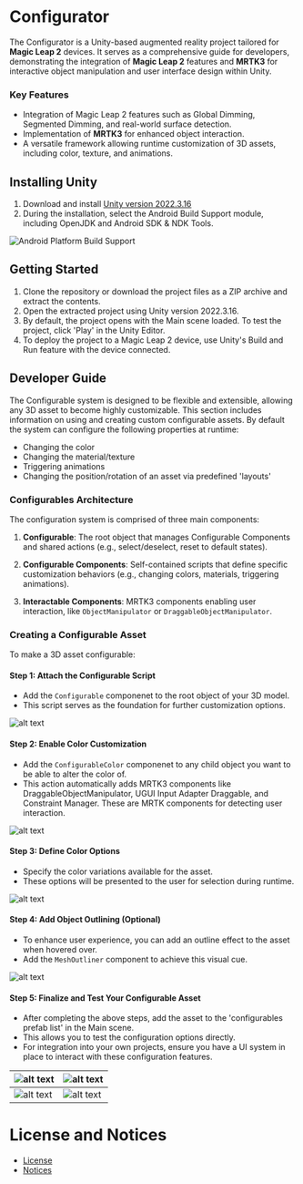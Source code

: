 # Configurator

The Configurator is a Unity-based augmented reality project tailored for **Magic Leap 2** devices. It serves as a comprehensive guide for developers, demonstrating the integration of **Magic Leap 2** features and **MRTK3** for interactive object manipulation and user interface design within Unity.

### Key Features

- Integration of Magic Leap 2 features such as Global Dimming, Segmented Dimming, and real-world surface detection.
- Implementation of **MRTK3** for enhanced object interaction.
- A versatile framework allowing runtime customization of 3D assets, including color, texture, and animations.

## Installing Unity

1. Download and install [Unity version 2022.3.16](https://unity.com/releases/editor/archive)
2. During  the installation, select the Android Build Support module, including OpenJDK and Android SDK & NDK Tools.

![Android Platform Build Support](Assets/Resources/ReadMeResources/androidplatformsupport.PNG)

## Getting Started

1. Clone the repository or download the project files as a ZIP archive and extract the contents.
2. Open the extracted project using Unity version 2022.3.16.
3. By default, the project opens with the Main scene loaded. To test the project, click 'Play' in the Unity Editor.
4. To deploy the project to a Magic Leap 2 device, use Unity's Build and Run feature with the device connected.

## Developer Guide

The Configurable system is designed to be flexible and extensible, allowing any 3D asset to become highly customizable. This section includes information on using and creating custom configurable assets. By default the system can configure the following properties at runtime:

- Changing the color
- Changing the material/texture
- Triggering animations
- Changing the position/rotation of an asset via predefined 'layouts'

### Configurables Architecture

The configuration system is comprised of three main components:

1. **Configurable**: The root object that manages Configurable Components and shared actions (e.g., select/deselect, reset to default states).

2. **Configurable Components**: Self-contained scripts that  define specific customization behaviors (e.g., changing colors, materials, triggering animations).

3. **Interactable Components**: MRTK3 components enabling user interaction, like `ObjectManipulator` or `DraggableObjectManipulator`.

### Creating a Configurable Asset

To make a 3D asset configurable:

#### Step 1: Attach the Configurable Script
- Add the `Configurable` componenet to the root object of your 3D model.
- This script serves as the foundation for further customization options.

![alt text](Assets/Resources/ReadMeResources/MagicLeapConfigurableStep1.PNG)

#### Step 2: Enable Color Customization

- Add the `ConfigurableColor` componenet to any child object you want to be able to alter the color of.
- This action automatically adds MRTK3 components like DraggableObjectManipulator, UGUI Input Adapter Draggable, and Constraint Manager. These are MRTK components for detecting user interaction.

![alt text](Assets/Resources/ReadMeResources/MagicLeapConfigurableStep2.PNG)

#### Step 3: Define Color Options

- Specify the color variations available for the asset.
- These options will be presented to the user for selection during runtime.

![alt text](Assets/Resources/ReadMeResources/MagicLeapConfigurableStep3.PNG)

#### Step 4: Add Object Outlining (Optional)

- To enhance user experience, you can add an outline effect to the asset when hovered over.
- Add the `MeshOutliner` component to achieve this visual cue.

![alt text](Assets/Resources/ReadMeResources/MagicLeapConfigurableStep4.PNG)

#### Step 5: Finalize and Test Your Configurable Asset

- After completing the above steps, add the asset to the 'configurables prefab list' in the Main scene. 
- This allows you to test the configuration options directly.
- For integration into your own projects, ensure you have a UI system in place to interact with these configuration features.


| ![alt text](Assets/Resources/ReadMeResources/MeshOutlineShowcase.gif) | ![alt text](Assets/Resources/ReadMeResources/DraggableShowcase.gif) |
|--------------------------------------------------------|--------------------------------------------------------|
| ![alt text](Assets/Resources/ReadMeResources/ColorChangeShowcase.gif) | ![alt text](Assets/Resources/ReadMeResources/ApplyAllColorShowcase.gif) |

# License and Notices

- [License](license.txt)
- [Notices](NOTICE.txt)
